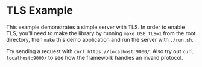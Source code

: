 # TLS Example

This example demonstrates a simple server with TLS. In order to enable TLS, you'll need to make the library by running `make USE_TLS=1` from the root directory, then `make` this demo application and run the server with `./run.sh`.

Try sending a request with `curl https://localhost:9000/`. Also try out `curl localhost:9000/` to see how the framework handles an invalid protocol.
